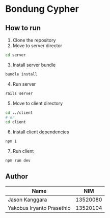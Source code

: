 # Bondung Cypher

## How to run

1. Clone the repository
2. Move to server director
  ```bash
  cd server
  ```
3. Install server bundle
  ```bash
  bundle install
  ```
4. Run server
  ```bash
  rails server
  ```
5. Move to client directory
  ```bash
  cd ../client
  # or
  cd client
  ``` 
6. Install client dependencies
  ```bash
  npm i
  ```
7. Run client
  ```bash
  npm run dev
  ```

## Author
|Name|NIM|
|---|---|
|Jason Kanggara|13520080|
|Yakobus Iryanto Prasethio|13520104|
